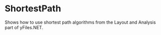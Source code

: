 # ShortestPath

Shows how to use shortest path algorithms from the Layout and Analysis part of yFiles.NET.
